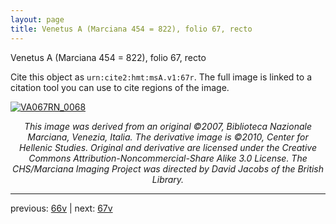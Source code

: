 ```yaml
---
layout: page
title: Venetus A (Marciana 454 = 822), folio 67, recto
---
```


Venetus A (Marciana 454 = 822), folio 67, recto

Cite this object as `urn:cite2:hmt:msA.v1:67r`.  The full image is linked to a citation tool you can use to cite regions of the image.

[![VA067RN_0068](http://www.homermultitext.org/iipsrv?IIIF=/project/homer/pyramidal/deepzoom/hmt/vaimg/2017a/VA067RN_0068.tif/full/800,/0/default.jpg)](http://www.homermultitext.org/ict2/?urn=urn:cite2:hmt:vaimg.2017a:VA067RN_0068) 

<p style="text-align: center; font-style: italic;">This image was derived from an original ©2007, Biblioteca Nazionale Marciana, Venezia, Italia. The derivative image is ©2010, Center for Hellenic Studies. Original and derivative are licensed under the Creative Commons Attribution-Noncommercial-Share Alike 3.0 License. The CHS/Marciana Imaging Project was directed by David Jacobs of the British Library.</p>

---

previous: [66v](../66v/) | next: [67v](../67v/)